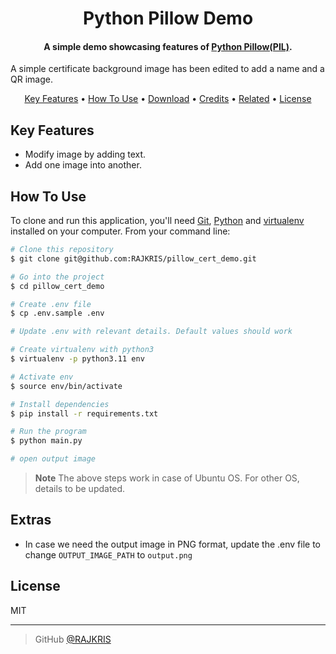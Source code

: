 
<h1 align="center">
  Python Pillow Demo
</h1>

<h4 align="center">A simple demo showcasing features of <a href="https://github.com/python-pillow/Pillow">Python Pillow(PIL)</a>. 
</h4>

<h8 align="center">A simple certificate background image has been edited to add a name and a QR image.</h8>


<p align="center">
  <a href="#key-features">Key Features</a> •
  <a href="#how-to-use">How To Use</a> •
  <a href="#download">Download</a> •
  <a href="#credits">Credits</a> •
  <a href="#related">Related</a> •
  <a href="#license">License</a>
</p>

## Key Features

* Modify image by adding text.
* Add one image into another.

## How To Use

To clone and run this application, you'll need [Git](https://git-scm.com), [Python](https://www.python.org/) and [virtualenv](https://github.com/pypa/virtualenv) installed on your computer. From your command line:

```bash
# Clone this repository
$ git clone git@github.com:RAJKRIS/pillow_cert_demo.git

# Go into the project
$ cd pillow_cert_demo

# Create .env file
$ cp .env.sample .env

# Update .env with relevant details. Default values should work

# Create virtualenv with python3
$ virtualenv -p python3.11 env

# Activate env
$ source env/bin/activate

# Install dependencies
$ pip install -r requirements.txt

# Run the program
$ python main.py

# open output image
```

> **Note**
> The above steps work in case of Ubuntu OS. For other OS, details to be updated.

## Extras

* In case we need the output image in PNG format, update the .env file to change `OUTPUT_IMAGE_PATH` to `output.png`

## License

MIT

---
> GitHub [@RAJKRIS](https://github.com/RAJKRIS)&nbsp;
